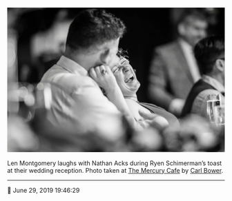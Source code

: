 ![Len Montgomery laughs with Nathan Acks](assets/c7cb45a5eaefa08dc4a02d5847ad1c7c.webp)

Len Montgomery laughs with Nathan Acks during Ryen Schimerman’s toast at their wedding reception. Photo taken at [The Mercury Cafe](http://mercurycafe.com/) by [Carl Bower](http://carlbowerphotos.com/).

- - - -

📅 June 29, 2019 19:46:29
